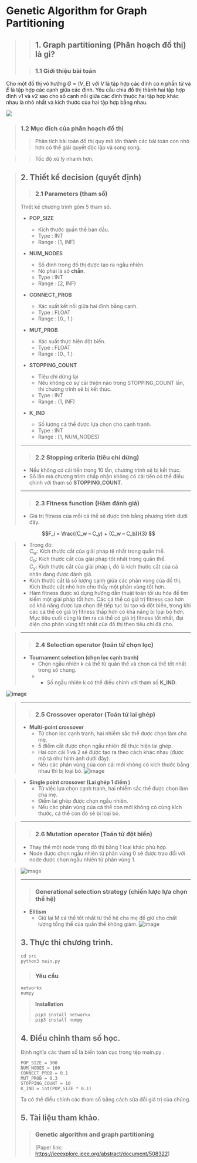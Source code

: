 # Genetic Algorithm for Graph Partitioning

>> ## **1. Graph partitioning (Phân hoạch đồ thị) là gì?**
> 
>> ### **1.1 Giới thiệu bài toán**

Cho một đồ thị vô hướng $G = (V, E)$ với $V$ là tập hợp các đỉnh có $n$ phần tử và $E$ là tập hợp các cạnh giữa các đỉnh. Yêu cầu chia đồ thị thành hai tập hợp đỉnh $v1$ và $v2$ sao cho số cạnh nối giữa các đỉnh thuộc hai tập hợp khác nhau là nhỏ nhất và kích thước của hai tập hợp bằng nhau.

![](https://i.ibb.co/sPVJWcF/graph-partitioning.png)

> ### **1.2 Mục đích của phân hoạch đồ thị**
>> Phân tích bài toán đồ thị quy mô lớn thành các bài toán con nhỏ hơn có thể giải quyết độc lập và song song.

>> Tốc độ xử lý nhanh hơn. 

>
> ## **2. Thiết kế decision (quyết định)**
>> ### 2.1 Parameters (tham số)
> Thiết kế chương trình gồm 5 tham số.
> 
> * **POP_SIZE**
>     * Kích thước quần thể ban đầu.
>     * Type : INT
>     * Range : [1, INF)
>     
> * **NUM_NODES**
>     * Số đỉnh trong đồ thị được tạo ra ngẫu nhiên.
>     * Nó phải là số **chẵn**.
>     * Type : INT
>     * Range : [2, INF)
>
> * **CONNECT_PROB**
>     * Xác xuất kết nối giữa hai đỉnh bằng cạnh.
>     * Type : FLOAT
>     * Range : [0., 1.)
>     
> * **MUT_PROB**
>     * Xác suất thực hiện đột biến.
>     * Type : FLOAT
>     * Range : [0., 1.)
>     
> * **STOPPING_COUNT**
>     * Tiêu chí dừng lại
>     * Nếu không có sự cải thiện nào trong STOPPING_COUNT lần, thì chương trình sẽ bị kết thúc.
>     * Type : INT
>     * Range : (1, INF)
>
> * **K_IND**
>     * Số lượng cá thể được lựa chọn cho cạnh tranh.
>     * Type : INT
>     * Range : [1, NUM_NODES)
> -----    
>> ### 2.2 Stopping criteria (tiêu chí dừng)
> * Nếu không có cải tiến trong 10 lần, chương trình sẽ bị kết thúc.
> * Số lần mà chương trình chấp nhận không có cải tiến có thể điều chỉnh với tham số **STOPPING_COUNT**.
> -----
>> ### 2.3 Fitness function (Hàm đánh giá) 
> * Giá trị fitness của mỗi cá thể sẽ được tính bằng phương trình dưới đây.
> 

 $$F_i = \frac{(C_w – C_y) + (C_w – C_b)}{3}
$$
> * Trong đó:\
> $C_w$: Kích thước cắt của giải pháp tệ nhất trong quần thể.\
> $C_b$: Kích thước cắt của giải pháp tốt nhất trong quần thể.\
> $C_y$: Kích thước cắt của giải pháp $i$, đó là kích thước cắt của cá nhân đang được đánh giá.
> * Kích thước cắt là số lượng cạnh giữa các phân vùng của đồ thị. Kích thước cắt nhỏ hơn cho thấy một phân vùng tốt hơn.
> * Hàm fitness được sử dụng hướng dẫn thuật toán tối ưu hóa để tìm kiếm một giải pháp tốt hơn. Các cá thể có giá trị fitness cao hơn có khả năng được lựa chọn để tiếp tục lai tạo và đột biến, trong khi các cá thể có giá trị fitness thấp hơn có khả năng bị loại bỏ hơn. Mục tiêu cuối cùng là tìm ra cá thể có giá trị fitness tốt nhất, đại diện cho phân vùng tốt nhất của đồ thị theo tiêu chí đã cho.

> 
> -----
>> ### 2.4 Selection operator (toán tử chọn lọc)
> * **Tournament selection (chọn lọc cạnh tranh)**
>     * Chọn ngẫu nhiên $k$ cá thể từ quần thể và chọn cá thể tốt nhất trong số chúng.
>     * -	Số ngẫu nhiên k có thể điều chỉnh với tham số **K_IND**.
>     

![image](./images/tournament_selection.png)

>     
> -----
>> ### 2.5 Crossover operator (Toán tử lai ghép) 
> * **Multi-point crossover**
>   * Từ chọn lọc cạnh tranh, hai nhiễm sắc thể được chọn làm cha mẹ.
>   * 5 điểm cắt được chọn ngẫu nhiên để thực hiện lai ghép.
>   * Hai con cái 1 và 2 sẽ được tạo ra theo cách khác nhau (được mô tả như hình ảnh dưới đây).
>   * Nếu các phân vùng của con cái mới không có kích thước bằng nhau thì bị loại bỏ.
>     ![image](./images/multi_crossover.PNG)

>
> * **Single point crossover (Lai ghép 1 điểm )**
>   * Từ việc lựa chọn cạnh tranh, hai nhiễm sắc thể được chọn làm cha mẹ.
>   * Điểm lai ghép được chọn ngẫu nhiên.
>   * Nếu các phân vùng của cá thể con mới không có cùng kích thước, cá thể con đó sẽ bị loại bỏ.

>
> -----
>> ### 2.6 Mutation operator (Toán tử đột biến)
> *	Thay thế một node trong đồ thị bằng 1 loại khác phù hợp.
> *	Node được chọn ngẫu nhiên từ phân vùng 0 sẽ được trao đổi với node được chọn ngẫu nhiên từ phân vùng 1.

>![image](./images/mutation.png)
>
> -----
>> ### Generational selection strategy (chiến lược lựa chọn thế hệ)
> * **Elitism**
>     * Giữ lại M cá thể tốt nhất từ thế hệ cha mẹ để giữ cho chất lượng tổng thể của quần thể không giảm.
>     ![image](./images/elitism.PNG)
>     
> ## **3. Thực thi chương trình**.
> ```
> cd src
> python3 main.py
> ```
>> ### Yêu cầu
> ```
> networkx
> numpy
> ```
>> **Installation**
>> ```
>> pip3 install networkx
>> pip3 install numpy
>> ```
> ## **4. Điều chỉnh tham số học**.
> Định nghĩa các tham số là biến toàn cục trong tệp main.py .
> ```
> POP_SIZE = 300 
> NUM_NODES = 100
> CONNECT_PROB = 0.1
> MUT_PROB = 0.3
> STOPPING_COUNT = 10
> K_IND = int(POP_SIZE * 0.1)
> ```
> Ta có thể điều chỉnh các tham số bằng cách sửa đổi giá trị của chúng.
> 
> ## **5. Tài liệu tham khảo**.
>> ### Genetic algorithm and graph partitioning
>> (Paper link: https://ieeexplore.ieee.org/abstract/document/508322)

> 
